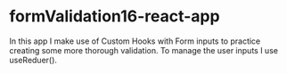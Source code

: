 # formValidation16-react-app
In this app I make use of Custom Hooks with Form inputs to practice creating some more thorough validation. To manage the user inputs I use useReduer().
